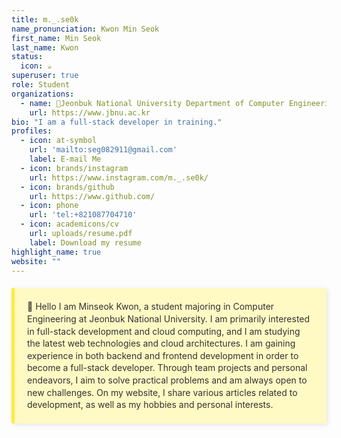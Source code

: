 ```yaml
---
title: m._.se0k
name_pronunciation: Kwon Min Seok
first_name: Min Seok
last_name: Kwon
status:
  icon: ☕️
superuser: true
role: Student
organizations:
  - name: 📍Jeonbuk National University Department of Computer Engineering
    url: https://www.jbnu.ac.kr
bio: "I am a full-stack developer in training."
profiles:
  - icon: at-symbol
    url: 'mailto:seg082911@gmail.com'
    label: E-mail Me
  - icon: brands/instagram
    url: https://www.instagram.com/m._.se0k/
  - icon: brands/github
    url: https://www.github.com/
  - icon: phone
    url: 'tel:+821087704710'
  - icon: academicons/cv
    url: uploads/resume.pdf
    label: Download my resume
highlight_name: true
website: ""
---
```


<div style="background-color: #fff9c4; border-left: 5px solid #ffeb3b; padding: 20px; margin: 20px 0; border-radius: 3px; box-shadow: 2px 2px 8px rgba(0, 0, 0, 0.1); font-family: 'Inter', sans-serif, monospace; color: #333; font-size: 14px; line-height: 1.4">
  📍 Hello
  I am Minseok Kwon, a student majoring in Computer Engineering at Jeonbuk National University.
  I am primarily interested in full-stack development and cloud computing, and I am studying the latest web technologies and cloud architectures. I am gaining experience in both backend and frontend development in order to become a full-stack developer. Through team projects and personal endeavors, I aim to solve practical problems and am always open to new challenges. On my website, I share various articles related to development, as well as my hobbies and personal interests. 
</div>
